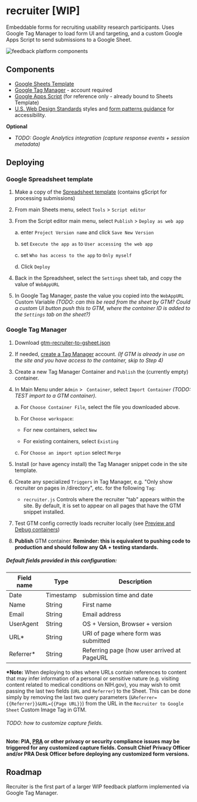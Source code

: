 # recruiter [WIP]
Embeddable forms for recruiting usability research participants. Uses Google Tag Manager to load form UI and targeting, and a custom Google Apps Script to send submissions to a Google Sheet.

![feedback platform components](https://cloud.githubusercontent.com/assets/2152151/25633034/9913cf64-2f2a-11e7-882d-5891ab62f43d.png)

## Components
 - [Google Sheets Template](https://docs.google.com/a/gsa.gov/spreadsheets/d/1_de-8lkbxPAy0ovb_WH22EI03vX8ZnuZhhiXnXWvxpQ/copy)
 - [Google Tag Manager](https://tagmanager.google.com) - account required
 - [Google Apps Script](https://script.google.com/a/gsa.gov/d/1CSUCE9JHkMOutafCJxw3NTQ-J3n3PZlF0Z9UEJae9KxIlcq_AkWTXsEa/edit?usp=sharing) (for reference only - already bound to Sheets Template)
 - [U.S. Web Design Standards](https://standards.usa.gov/) styles and [form patterns guidance](https://standards.usa.gov/components/form-templates/) for accessibility.

 **Optional**
 - _TODO: Google Analytics integration (capture response events + session metadata)_


## Deploying

### Google Spreadsheet template
 1. Make a copy of the [Spreadsheet template](https://docs.google.com/a/gsa.gov/spreadsheets/d/1_de-8lkbxPAy0ovb_WH22EI03vX8ZnuZhhiXnXWvxpQ/copy) (contains gScript for processing submissions)
 2. From main Sheets menu, select `Tools` > `Script editor`

 3. From the Script editor main menu, select `Publish` > `Deploy as web app`

    a. enter `Project Version name` and click `Save New Version`

    b. set `Execute the app as` to `User accessing the web app`

    c. set `Who has access to the app` to `Only myself`

    d. Click `Deploy`

 4. Back in the Spreadsheet, select the `Settings` sheet tab, and copy the value of `WebAppURL`

 5. In Google Tag Manager, paste the value you copied into the `WebAppURL` Custom Variable
    _(TODO: can this be read from the sheet by GTM? Could a custom UI button push this to GTM, where the container ID is added to the `Settings` tab on the sheet?)_


### Google Tag Manager
1. Download [gtm-recruiter-to-gsheet.json](https://github.com/laurenancona/recruiter/blob/master/gtm-recruiter-to-sheet.json)
2. If needed, [create a Tag Manager](https://tagmanager.google.com) account. _(If GTM is already in use on the site and you have access to the container, skip to Step 4)_
3. Create a new Tag Manager Container and `Publish` the (currently empty) container.
4. In Main Menu under `Admin` > ` Container`, select `Import Container` _(TODO: TEST import to a GTM container)._

    a. For `Choose Container File`, select the file you downloaded above.

    b. For `Choose workspace`:

      - For new containers, select `New`

      - For existing containers, select `Existing`

    c. For `Choose an import option` select `Merge`

5. Install (or have agency install) the Tag Manager snippet code in the site template.
6. Create any specialized `Triggers` in Tag Manager, e.g. "Only show recruiter on pages in /directory", etc. for the following `Tag`:

    - `recruiter.js` Controls where the recruiter "tab" appears within the site. By default, it is set to appear on all pages that have the GTM snippet installed.

7. Test GTM config correctly loads recruiter locally (see [Preview and Debug containers](https://support.google.com/tagmanager/answer/6107056?visit_id=1-636286168306770023-1579186406&rd=1))
8. **Publish** GTM container. **Reminder: this is equivalent to pushing code to production and should follow any QA + testing standards.**


##### Default fields provided in this configuration:

 | Field name | Type | Description |
 | ---------- | ---- | ----------- |
 | Date | Timestamp | submission time and date |
 | Name | String | First name |
 | Email | String | Email address |
 | UserAgent | String | OS + Version, Browser + version |
 | URL* | String | URI of page where form was submitted |
 | Referrer* | String | Referring page (how user arrived at PageURL |

**\*Note:** When deploying to sites where URLs contain references to content that may infer information of a personal or sensitive nature (e.g. visiting content related to medical conditions on NIH.gov), you may wish to omit passing the last two fields (`URL` and `Referrer`) to the Sheet. This can be done simply by removing the last two query parameters (`&Referrer={{Referrer}}&URL={{Page URL}}`) from the URL in the `Recruiter to Google Sheet` Custom Image Tag in GTM.

###### TODO: how to customize capture fields.

 **Note: PIA, [PRA](https://www.usability.gov/how-to-and-tools/guidance/pra-overview.html) or other privacy or security compliance issues may be triggered for any customized capture fields. Consult Chief Privacy Officer and/or PRA Desk Officer before deploying any customized form versions.**


## Roadmap
Recruiter is the first part of a larger WIP feedback platform implemented via Google Tag Manager.
